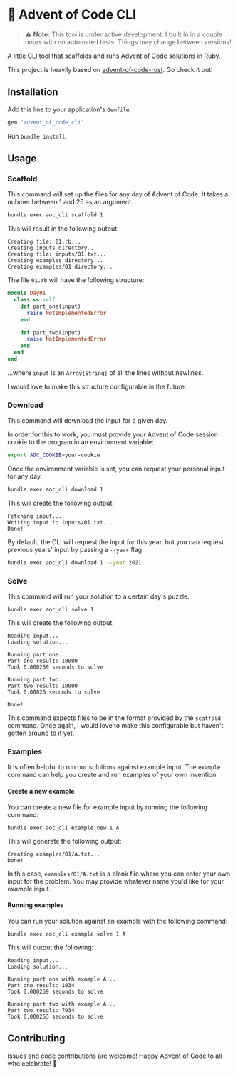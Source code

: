 # 🎄 Advent of Code CLI

> ⚠️ **Note:** This tool is under active development. I built in in a couple hours with no automated tests. Things may change between versions!

A little CLI tool that scaffolds and runs [Advent of Code](https://adventofcode.com) solutions in Ruby.

This project is heavily based on [advent-of-code-rust](https://github.com/arturopala/advent-of-code-rust). Go check it out!

## Installation

Add this line to your application's `Gemfile`:

```ruby
gem "advent_of_code_cli"
```

Run `bundle install`.

## Usage

### Scaffold

This command will set up the files for any day of Advent of Code. It takes a nubmer between 1 and 25 as an argument.

```bash
bundle exec aoc_cli scaffold 1
```

This will result in the following output:

```
Creating file: 01.rb...
Creating inputs directory...
Creating file: inputs/01.txt...
Creating examples directory...
Creating examples/01 directory...
```

The file `01.rb` will have the following structure:

```rb
module Day01
  class << self
    def part_one(input)
      raise NotImplementedError
    end

    def part_two(input)
      raise NotImplementedError
    end
  end
end
```

...where `input` is an `Array[String]` of all the lines without newlines.

I would love to make this structure configurable in the future.

### Download

This command will download the input for a given day.

In order for this to work, you must provide your Advent of Code session cookie to the program in an environment variable:

```bash
export AOC_COOKIE=your-cookie
```

Once the environment variable is set, you can request your personal input for any day.

```bash
bundle exec aoc_cli download 1
```

This will create the following output:

```
Fetching input...
Writing input to inputs/01.txt...
Done!
```

By default, the CLI will request the input for this year, but you can request previous years' input by passing a `--year` flag.

```bash
bundle exec aoc_cli download 1 --year 2021
```

### Solve

This command will run your solution to a certain day's puzzle.

```
bundle exec aoc_cli solve 1
```

This will create the following output:

```
Reading input...
Loading solution...

Running part one...
Part one result: 10000
Took 0.000259 seconds to solve

Running part two...
Part two result: 10000
Took 0.00026 seconds to solve

Done!
```

This command expects files to be in the format provided by the `scaffold` command. Once again, I would love to make this configurable but haven't gotten around to it yet.

### Examples

It is often helpful to run our solutions against example input. The `example` command can help you create and run examples of your own invention.

#### Create a new example

You can create a new file for example input by running the following command:

```
bundle exec aoc_cli example new 1 A
```

This will generate the following output:

```
Creating examples/01/A.txt...
Done!
```

In this case, `examples/01/A.txt` is a blank file where you can enter your own input for the problem. You may provide whatever name you'd like for your example input.

#### Running examples

You can run your solution against an example with the following command:

```
bundle exec aoc_cli example solve 1 A
```

This will output the following:

```
Reading input...
Loading solution...

Running part one with example A...
Part one result: 1034
Took 0.000259 seconds to solve

Running part two with example A...
Part two result: 7934
Took 0.000253 seconds to solve
```

## Contributing

Issues and code contributions are welcome! Happy Advent of Code to all who celebrate! 🎁
